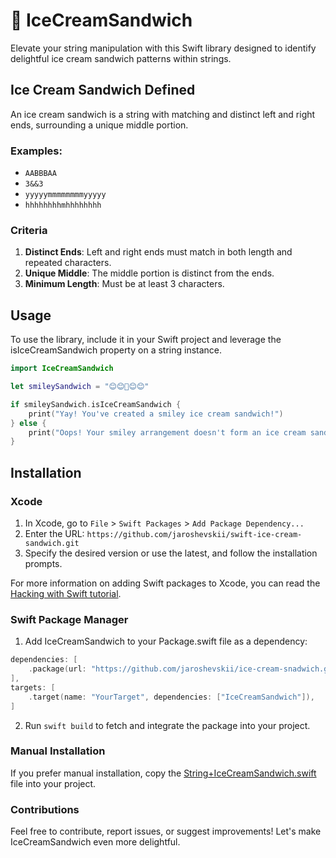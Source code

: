 # 🍨 IceCreamSandwich

Elevate your string manipulation with this Swift library designed to identify delightful ice cream sandwich patterns within strings.

## Ice Cream Sandwich Defined

An ice cream sandwich is a string with matching and distinct left and right ends, surrounding a unique middle portion.

### Examples:

- `AABBBAA`
- `3&&3`
- `yyyyymmmmmmmmyyyyy`
- `hhhhhhhhmhhhhhhhh`

### Criteria

1. **Distinct Ends**: Left and right ends must match in both length and repeated characters.
2. **Unique Middle**: The middle portion is distinct from the ends.
3. **Minimum Length**: Must be at least 3 characters.

## Usage

To use the library, include it in your Swift project and leverage the isIceCreamSandwich property on a string instance.

```swift
import IceCreamSandwich

let smileySandwich = "😊😊🍦😊😊"

if smileySandwich.isIceCreamSandwich {
    print("Yay! You've created a smiley ice cream sandwich!")
} else {
    print("Oops! Your smiley arrangement doesn't form an ice cream sandwich.")
}
```

## Installation

### Xcode

1. In Xcode, go to `File` > `Swift Packages` > `Add Package Dependency...`
2. Enter the URL: `https://github.com/jaroshevskii/swift-ice-cream-sandwich.git`
3. Specify the desired version or use the latest, and follow the installation prompts.

For more information on adding Swift packages to Xcode, you can read the [Hacking with Swift tutorial](https://www.hackingwithswift.com/books/ios-swiftui/adding-swift-package-dependencies-in-xcode).

### Swift Package Manager

1. Add IceCreamSandwich to your Package.swift file as a dependency:

```swift
dependencies: [
    .package(url: "https://github.com/jaroshevskii/ice-cream-snadwich.git", from: "1.0.0"),
],
targets: [
    .target(name: "YourTarget", dependencies: ["IceCreamSandwich"]),
]
```

2. Run `swift build` to fetch and integrate the package into your project.

### Manual Installation

If you prefer manual installation, copy the [String+IceCreamSandwich.swift](Sources/IceCreamSandwich/Extentions/String/String%2BIcecreamSandwich.swift) file into your project.

### Contributions

Feel free to contribute, report issues, or suggest improvements! Let's make IceCreamSandwich even more delightful.
